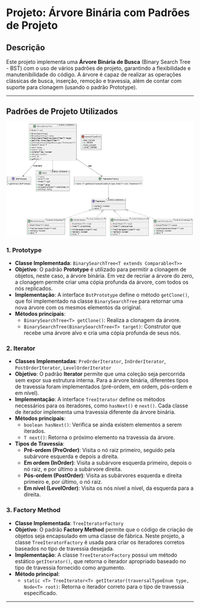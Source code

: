 # Projeto: Árvore Binária com Padrões de Projeto

## Descrição
Este projeto implementa uma **Árvore Binária de Busca** (Binary Search Tree - BST) com o uso de vários padrões de projeto, garantindo a flexibilidade e manutenibilidade do código. A árvore é capaz de realizar as operações clássicas de busca, inserção, remoção e travessia, além de contar com suporte para clonagem (usando o padrão Prototype).

---

## Padrões de Projeto Utilizados

![alt text](diagram.png)

### 1. **Prototype**
   - **Classe Implementada**: `BinarySearchTree<T extends Comparable<T>>`
   - **Objetivo**: O padrão **Prototype** é utilizado para permitir a clonagem de objetos, neste caso, a árvore binária. Em vez de recriar a árvore do zero, a clonagem permite criar uma cópia profunda da árvore, com todos os nós replicados. 
   - **Implementação**: A interface `BstPrototype` define o método `getClone()`, que foi implementado na classe `BinarySearchTree` para retornar uma nova árvore com os mesmos elementos da original.
   - **Métodos principais**:
     - `BinarySearchTree<T> getClone()`: Realiza a clonagem da árvore.
     - `BinarySearchTree(BinarySearchTree<T> target)`: Construtor que recebe uma árvore alvo e cria uma cópia profunda de seus nós.

### 2. **Iterator**
   - **Classes Implementadas**: `PreOrderIterator`, `InOrderIterator`, `PostOrderIterator`, `LevelOrderIterator`
   - **Objetivo**: O padrão **Iterator** permite que uma coleção seja percorrida sem expor sua estrutura interna. Para a árvore binária, diferentes tipos de travessia foram implementados (pré-ordem, em ordem, pós-ordem e em nível).
   - **Implementação**: A interface `TreeIterator` define os métodos necessários para os iteradores, como `hasNext()` e `next()`. Cada classe de iterador implementa uma travessia diferente da árvore binária.
   - **Métodos principais**:
     - `boolean hasNext()`: Verifica se ainda existem elementos a serem iterados.
     - `T next()`: Retorna o próximo elemento na travessia da árvore.
   - **Tipos de Travessia**:
     - **Pré-ordem (PreOrder)**: Visita o nó raiz primeiro, seguido pela subárvore esquerda e depois a direita.
     - **Em ordem (InOrder)**: Visita a subárvore esquerda primeiro, depois o nó raiz, e por último a subárvore direita.
     - **Pós-ordem (PostOrder)**: Visita as subárvores esquerda e direita primeiro e, por último, o nó raiz.
     - **Em nível (LevelOrder)**: Visita os nós nível a nível, da esquerda para a direita.

### 3. **Factory Method**
   - **Classe Implementada**: `TreeIteratorFactory`
   - **Objetivo**: O padrão **Factory Method** permite que o código de criação de objetos seja encapsulado em uma classe de fábrica. Neste projeto, a classe `TreeIteratorFactory` é usada para criar os iteradores corretos baseados no tipo de travessia desejada.
   - **Implementação**: A classe `TreeIteratorFactory` possui um método estático `getIterator()`, que retorna o iterador apropriado baseado no tipo de travessia fornecido como argumento.
   - **Método principal**:
     - `static <T> TreeIterator<T> getIterator(traversalTypeEnum type, Node<T> root)`: Retorna o iterador correto para o tipo de travessia especificado.

---

